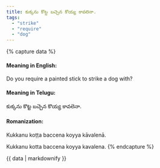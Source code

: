 ```yaml
---
title: కుక్కను కొట్ట బచ్చెన కొయ్య కావలెనా.
tags:
  - "strike"
  - "require"
  - "dog"
---
```


{% capture data %}
#### Meaning in English:
Do you require a painted stick to strike a dog with?

#### Meaning in Telugu:
కుక్కను కొట్ట బచ్చెన కొయ్య కావలెనా.

#### Romanization:
Kukkanu koṭṭa baccena koyya kāvalenā.

Kukkanu kotta baccena koyya kavalena.
{% endcapture %}

{{ data | markdownify }}

